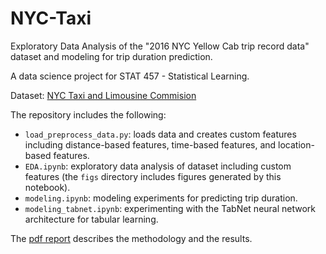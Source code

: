 # NYC-Taxi
Exploratory Data Analysis of the "2016 NYC Yellow Cab trip record data" dataset and modeling for trip duration prediction.

A data science project for STAT 457 - Statistical Learning.

Dataset: [NYC Taxi and Limousine Commision](https://www1.nyc.gov/site/tlc/about/tlc-trip-record-data.page)

The repository includes the following:

- `load_preprocess_data.py`: loads data and creates custom features including distance-based features, time-based features, and location-based features.
- `EDA.ipynb`: exploratory data analysis of dataset including custom features (the `figs` directory includes figures generated by this notebook).
- `modeling.ipynb`: modeling experiments for predicting trip duration.
- `modeling_tabnet.ipynb`: experimenting with the TabNet neural network architecture for tabular learning.

The [pdf report](https://github.com/Awni00/NYC-Taxi/blob/main/NYC%20Taxi%20Trip%20Modeling%20Report.pdf) describes the methodology and the results.
